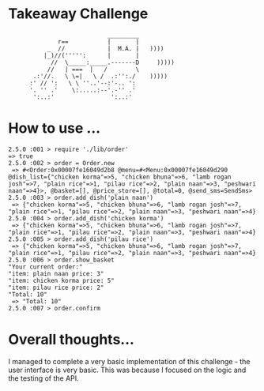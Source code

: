 Takeaway Challenge
==================
```
                            _________
              r==           |       |
           _  //            |  M.A. |   ))))
          |_)//(''''':      |       |
            //  \_____:_____.-------D     )))))
           //   | ===  |   /        \
       .:'//.   \ \=|   \ /  .:'':./    )))))
      :' // ':   \ \ ''..'--:'-.. ':
      '. '' .'    \:.....:--'.-'' .'
       ':..:'                ':..:'

 ```
 # How to use ...
 ```
 2.5.0 :001 > require './lib/order'
 => true
 2.5.0 :002 > order = Order.new
  => #<Order:0x00007fe16049d2b8 @menu=#<Menu:0x00007fe16049d290 @dish_list={"chicken korma"=>5, "chicken bhuna"=>6, "lamb rogan josh"=>7, "plain rice"=>1, "pilau rice"=>2, "plain naan"=>3, "peshwari naan"=>4}>, @basket=[], @price_store=[], @total=0, @send_sms=SendSms>
 2.5.0 :003 > order.add_dish('plain naan')
  => {"chicken korma"=>5, "chicken bhuna"=>6, "lamb rogan josh"=>7, "plain rice"=>1, "pilau rice"=>2, "plain naan"=>3, "peshwari naan"=>4}
 2.5.0 :004 > order.add_dish('chicken korma')
  => {"chicken korma"=>5, "chicken bhuna"=>6, "lamb rogan josh"=>7, "plain rice"=>1, "pilau rice"=>2, "plain naan"=>3, "peshwari naan"=>4}
 2.5.0 :005 > order.add_dish('pilau rice')
  => {"chicken korma"=>5, "chicken bhuna"=>6, "lamb rogan josh"=>7, "plain rice"=>1, "pilau rice"=>2, "plain naan"=>3, "peshwari naan"=>4}
 2.5.0 :006 > order.show_basket
 "Your current order:"
 "item: plain naan price: 3"
 "item: chicken korma price: 5"
 "item: pilau rice price: 2"
 "Total: 10"
  => "Total: 10"
 2.5.0 :007 > order.confirm
 ```

# Overall thoughts...

I managed to complete a very basic implementation of this challenge - the user interface is very basic. This was because I focused on the logic and the testing of the API.
